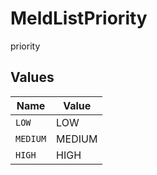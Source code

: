 # MeldListPriority

priority


## Values

| Name     | Value    |
| -------- | -------- |
| `LOW`    | LOW      |
| `MEDIUM` | MEDIUM   |
| `HIGH`   | HIGH     |